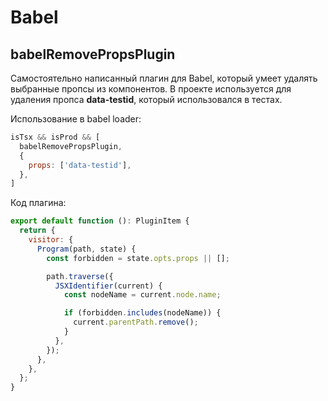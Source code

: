 # Babel

## babelRemovePropsPlugin
Самостоятельно написанный плагин для Babel, который умеет удалять выбранные пропсы из компонентов.
В проекте используется для удаления пропса **data-testid**, который использовался в тестах.

Использование в babel loader:
``` js
isTsx && isProd && [
  babelRemovePropsPlugin,
  {
    props: ['data-testid'],
  },    
]    
```

Код плагина:
``` js
export default function (): PluginItem {
  return {
    visitor: {
      Program(path, state) {
        const forbidden = state.opts.props || [];

        path.traverse({
          JSXIdentifier(current) {
            const nodeName = current.node.name;

            if (forbidden.includes(nodeName)) {
              current.parentPath.remove();
            }
          },
        });
      },
    },
  };
}
```
